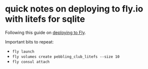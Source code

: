 # quick notes on deploying to fly.io with litefs for sqlite

Following this guide on [deploying to Fly][].

Important bits to repeat:
- `fly launch`
- `fly volumes create pebbling_club_litefs --size 10`
- `fly consul attach`

[deploying to Fly]: https://fly.io/docs/litefs/getting-started-fly/